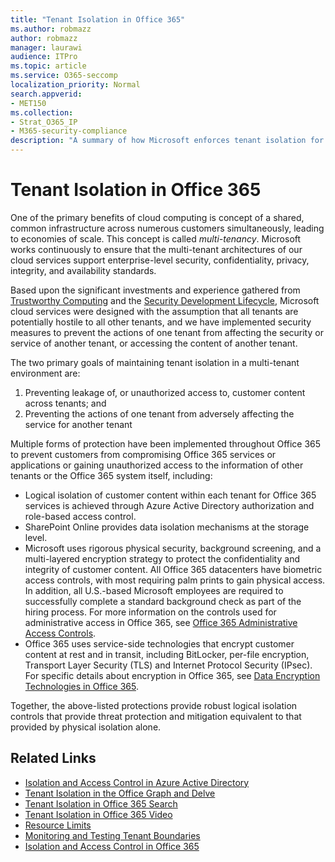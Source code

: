 ```yaml
---
title: "Tenant Isolation in Office 365"
ms.author: robmazz
author: robmazz
manager: laurawi
audience: ITPro
ms.topic: article
ms.service: O365-seccomp
localization_priority: Normal
search.appverid:
- MET150
ms.collection:
- Strat_O365_IP
- M365-security-compliance
description: "A summary of how Microsoft enforces tenant isolation for Office 365."
---
```


# Tenant Isolation in Office 365

One of the primary benefits of cloud computing is concept of a shared, common infrastructure across numerous customers simultaneously, leading to economies of scale. This concept is called *multi-tenancy*. Microsoft works continuously to ensure that the multi-tenant architectures of our cloud services support enterprise-level security, confidentiality, privacy, integrity, and availability standards.

Based upon the significant investments and experience gathered from [Trustworthy Computing](https://www.microsoft.com/en-us/twc/default.aspx) and the [Security Development Lifecycle](http://www.microsoft.com/security/sdl/default.aspx), Microsoft cloud services were designed with the assumption that all tenants are potentially hostile to all other tenants, and we have implemented security measures to prevent the actions of one tenant from affecting the security or service of another tenant, or accessing the content of another tenant.

The two primary goals of maintaining tenant isolation in a multi-tenant environment are:
1.	Preventing leakage of, or unauthorized access to, customer content across tenants; and
2.	Preventing the actions of one tenant from adversely affecting the service for another tenant

Multiple forms of protection have been implemented throughout Office 365 to prevent customers from compromising Office 365 services or applications or gaining unauthorized access to the information of other tenants or the Office 365 system itself, including:
- Logical isolation of customer content within each tenant for Office 365 services is achieved through Azure Active Directory authorization and role-based access control.
- SharePoint Online provides data isolation mechanisms at the storage level.
- Microsoft uses rigorous physical security, background screening, and a multi-layered encryption strategy to protect the confidentiality and integrity of customer content. All Office 365 datacenters have biometric access controls, with most requiring palm prints to gain physical access. In addition, all U.S.-based Microsoft employees are required to successfully complete a standard background check as part of the hiring process. For more information on the controls used for administrative access in Office 365, see [Office 365 Administrative Access Controls](office-365-administrative-access-controls-overview.md).
- Office 365 uses service-side technologies that encrypt customer content at rest and in transit, including BitLocker, per-file encryption, Transport Layer Security (TLS) and Internet Protocol Security (IPsec). For specific details about encryption in Office 365, see [Data Encryption Technologies in Office 365](https://docs.microsoft.com/microsoft-365/compliance/office-365-encryption-in-the-microsoft-cloud-overview).

Together, the above-listed protections provide robust logical isolation controls that provide threat protection and mitigation equivalent to that provided by physical isolation alone.

## Related Links
- [Isolation and Access Control in Azure Active Directory](office-365-isolation-in-azure-active-directory.md)
- [Tenant Isolation in the Office Graph and Delve](office-365-isolation-in-graph-and-delve.md)
- [Tenant Isolation in Office 365 Search](office-365-isolation-in-office-365-search.md)
- [Tenant Isolation in Office 365 Video](office-365-isolation-in-office-365-video.md)
- [Resource Limits](office-365-resource-limits.md)
- [Monitoring and Testing Tenant Boundaries](office-365-monitoring-and-testing.md)
- [Isolation and Access Control in Office 365](office-365-isolation-in-office-365.md)
